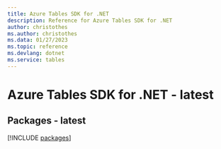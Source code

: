 ```yaml
---
title: Azure Tables SDK for .NET
description: Reference for Azure Tables SDK for .NET
author: christothes
ms.author: christothes
ms.data: 01/27/2023
ms.topic: reference
ms.devlang: dotnet
ms.service: tables
---
```

# Azure Tables SDK for .NET - latest
## Packages - latest
[!INCLUDE [packages](tables-index.md)]